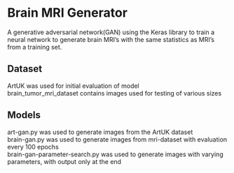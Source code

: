 # Brain MRI Generator
A generative adversarial network(GAN) using the Keras library to train a neural network to generate brain MRI’s with the same statistics as MRI’s from a training set.

## Dataset
ArtUK was used for initial evaluation of model  
brain_tumor_mri_dataset contains images used for testing of various sizes  

## Models
art-gan.py was used to generate images from the ArtUK dataset  
brain-gan.py was used to generate images from mri-dataset with evaluation every 100 epochs  
brain-gan-parameter-search.py was used to generate images with varying parameters, with output only at the end 


